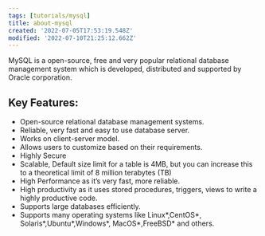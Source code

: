 ```yaml
---
tags: [tutorials/mysql]
title: about-mysql
created: '2022-07-05T17:53:19.548Z'
modified: '2022-07-10T21:25:12.662Z'
---
```


MySQL is a open-source, free and very popular relational database management system which is developed, distributed and supported by Oracle corporation. 

## Key Features:

* Open-source relational database management systems.
* Reliable, very fast and easy to use database server.
* Works on client-server model.
* Allows users to customize based on their requirements.
* Highly Secure
* Scalable, Default size limit for a table is 4MB, but you can increase this to a theoretical limit of 8 million terabytes (TB)
* High Performance as it’s very fast, more reliable.
* High productivity as it uses stored procedures, triggers, views to write a highly productive code.
* Supports large databases efficiently.
* Supports many operating systems like Linux*,CentOS*, Solaris*,Ubuntu*,Windows*, MacOS*,FreeBSD* and others. 
